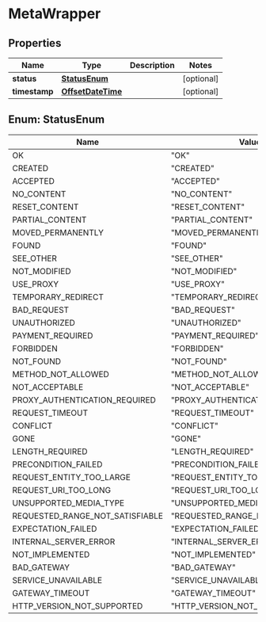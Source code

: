 
# MetaWrapper

## Properties
Name | Type | Description | Notes
------------ | ------------- | ------------- | -------------
**status** | [**StatusEnum**](#StatusEnum) |  |  [optional]
**timestamp** | [**OffsetDateTime**](OffsetDateTime.md) |  |  [optional]


<a name="StatusEnum"></a>
## Enum: StatusEnum
Name | Value
---- | -----
OK | &quot;OK&quot;
CREATED | &quot;CREATED&quot;
ACCEPTED | &quot;ACCEPTED&quot;
NO_CONTENT | &quot;NO_CONTENT&quot;
RESET_CONTENT | &quot;RESET_CONTENT&quot;
PARTIAL_CONTENT | &quot;PARTIAL_CONTENT&quot;
MOVED_PERMANENTLY | &quot;MOVED_PERMANENTLY&quot;
FOUND | &quot;FOUND&quot;
SEE_OTHER | &quot;SEE_OTHER&quot;
NOT_MODIFIED | &quot;NOT_MODIFIED&quot;
USE_PROXY | &quot;USE_PROXY&quot;
TEMPORARY_REDIRECT | &quot;TEMPORARY_REDIRECT&quot;
BAD_REQUEST | &quot;BAD_REQUEST&quot;
UNAUTHORIZED | &quot;UNAUTHORIZED&quot;
PAYMENT_REQUIRED | &quot;PAYMENT_REQUIRED&quot;
FORBIDDEN | &quot;FORBIDDEN&quot;
NOT_FOUND | &quot;NOT_FOUND&quot;
METHOD_NOT_ALLOWED | &quot;METHOD_NOT_ALLOWED&quot;
NOT_ACCEPTABLE | &quot;NOT_ACCEPTABLE&quot;
PROXY_AUTHENTICATION_REQUIRED | &quot;PROXY_AUTHENTICATION_REQUIRED&quot;
REQUEST_TIMEOUT | &quot;REQUEST_TIMEOUT&quot;
CONFLICT | &quot;CONFLICT&quot;
GONE | &quot;GONE&quot;
LENGTH_REQUIRED | &quot;LENGTH_REQUIRED&quot;
PRECONDITION_FAILED | &quot;PRECONDITION_FAILED&quot;
REQUEST_ENTITY_TOO_LARGE | &quot;REQUEST_ENTITY_TOO_LARGE&quot;
REQUEST_URI_TOO_LONG | &quot;REQUEST_URI_TOO_LONG&quot;
UNSUPPORTED_MEDIA_TYPE | &quot;UNSUPPORTED_MEDIA_TYPE&quot;
REQUESTED_RANGE_NOT_SATISFIABLE | &quot;REQUESTED_RANGE_NOT_SATISFIABLE&quot;
EXPECTATION_FAILED | &quot;EXPECTATION_FAILED&quot;
INTERNAL_SERVER_ERROR | &quot;INTERNAL_SERVER_ERROR&quot;
NOT_IMPLEMENTED | &quot;NOT_IMPLEMENTED&quot;
BAD_GATEWAY | &quot;BAD_GATEWAY&quot;
SERVICE_UNAVAILABLE | &quot;SERVICE_UNAVAILABLE&quot;
GATEWAY_TIMEOUT | &quot;GATEWAY_TIMEOUT&quot;
HTTP_VERSION_NOT_SUPPORTED | &quot;HTTP_VERSION_NOT_SUPPORTED&quot;



